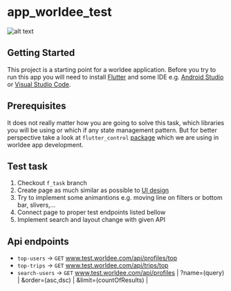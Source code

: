 # app_worldee_test 
![alt text](https://www.worldee.com/images/logo/dark-horizontal.svg "worldee.com") 

## Getting Started
This project is a starting point for a worldee application. Before you try to run this app you will need to install [Flutter](https://flutter.dev/) and some IDE e.g. [Android Studio](https://developer.android.com/studio) or [Visual Studio Code](https://code.visualstudio.com/). 

## Prerequisites
It does not really matter how you are going to solve this task, which libraries you will be using or which if any state management pattern. But for better perspective take a look at `flutter_control` [package](https://pub.dev/packages/flutter_control) which we are using in worldee app development.

## Test task 
1. Checkout `f_task` branch 
2. Create page as much similar as possible to [UI design](https://drive.google.com/file/d/1SD4mH6LHpWY7msarvgieB9gouXzGU91t/view?usp=sharing) 
3. Try to implement some animantions e.g. moving line on filters or bottom bar, slivers,... 
4. Connect page to proper test endpoints listed bellow 
5. Implement search and layout change with given API 

## Api endpoints 
* `top-users` -> `GET` www.test.worldee.com/api/profiles/top 
* `top-trips` -> `GET` www.test.worldee.com/api/trips/top 
* `search-users` -> `GET` www.test.worldee.com/api/profiles   | ?name=(query) | &order=(asc,dsc) | &limit=(countOfResults) |
